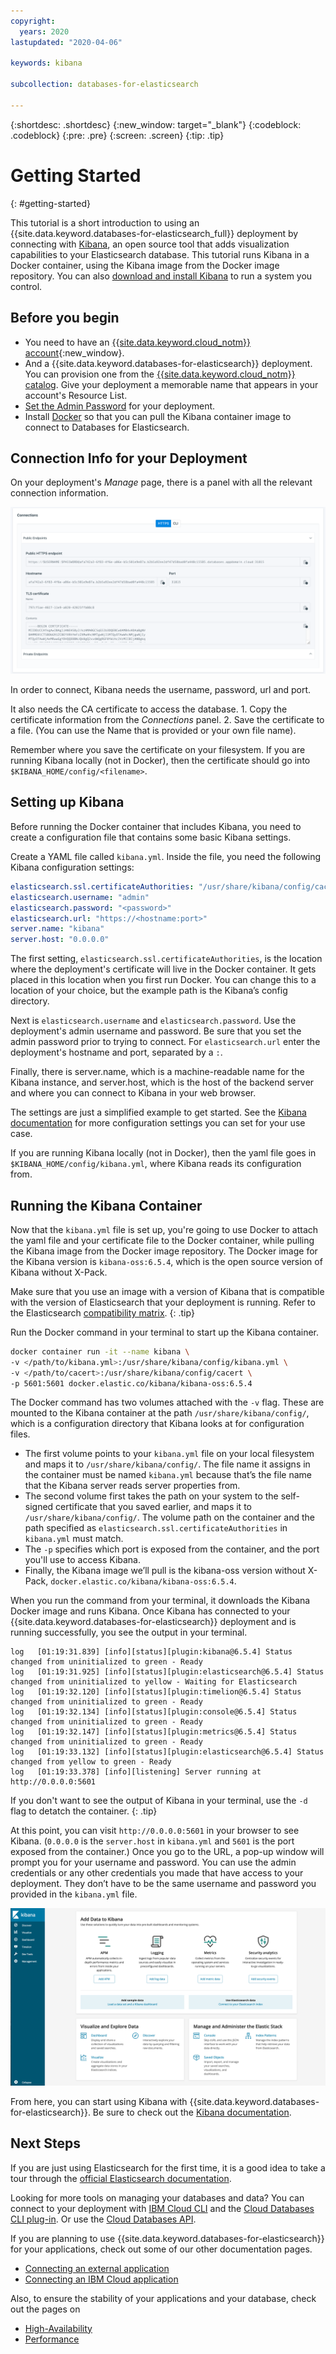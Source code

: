 ```yaml
---
copyright:
  years: 2020
lastupdated: "2020-04-06"

keywords: kibana

subcollection: databases-for-elasticsearch

---
```


{:shortdesc: .shortdesc}
{:new_window: target="_blank"}
{:codeblock: .codeblock}
{:pre: .pre}
{:screen: .screen}
{:tip: .tip}


# Getting Started
{: #getting-started}

This tutorial is a short introduction to using an {{site.data.keyword.databases-for-elasticsearch_full}} deployment by connecting with [Kibana](https://www.elastic.co/guide/en/kibana/current/index.html), an open source tool that adds visualization capabilities to your Elasticsearch database. This tutorial runs Kibana in a Docker container, using the Kibana image from the Docker image repository. You can also [download and install Kibana](https://www.elastic.co/guide/en/kibana/current/install.html) to run a system you control. 

## Before you begin

- You need to have an [{{site.data.keyword.cloud_notm}} account](https://cloud.ibm.com/registration){:new_window}.
- And a {{site.data.keyword.databases-for-elasticsearch}} deployment. You can provision one from the [{{site.data.keyword.cloud_notm}} catalog](https://cloud.ibm.com/catalog/services/databases-for-elasticsearch). Give your deployment a memorable name that appears in your account's Resource List.
- [Set the Admin Password](/docs/services/databases-for-elasticsearch?topic=databases-for-elasticsearch-admin-password) for your deployment.
- Install [Docker](https://www.docker.com/) so that you can pull the Kibana container image to connect to Databases for Elasticsearch.

## Connection Info for your Deployment

On your deployment's _Manage_ page, there is a panel with all the relevant connection information.

![Connections panel](images/getting-started-connections-panel.png)

In order to connect, Kibana needs the username, password, url and port.

It also needs the CA certificate to access the database. 
    1. Copy the certificate information from the _Connections_ panel.
    2. Save the certificate to a file. (You can use the Name that is provided or your own file name).

Remember where you save the certificate on your filesystem. If you are running Kibana locally (not in Docker), then the certificate should go into `$KIBANA_HOME/config/<filename>`.

## Setting up Kibana

Before running the Docker container that includes Kibana, you need to create a configuration file that contains some basic Kibana settings.

Create a YAML file called `kibana.yml`. Inside the file, you need the following Kibana configuration settings:
```yaml
elasticsearch.ssl.certificateAuthorities: "/usr/share/kibana/config/cacert"
elasticsearch.username: "admin"
elasticsearch.password: "<password>"
elasticsearch.url: "https://<hostname:port>"
server.name: "kibana"
server.host: "0.0.0.0"
```

The first setting, `elasticsearch.ssl.certificateAuthorities`, is the location where the deployment's certificate will live in the Docker container. It gets placed in this location when you first run Docker. You can change this to a location of your choice, but the example path is the Kibana’s config directory.

Next is `elasticsearch.username` and `elasticsearch.password`. Use the deployment's admin username and password. Be sure that you set the admin password prior to trying to connect. For `elasticsearch.url` enter the deployment's hostname and port, separated by a `:`. 

Finally, there is server.name, which is a machine-readable name for the Kibana instance, and server.host, which is the host of the backend server and where you can connect to Kibana in your web browser.

The settings are just a simplified example to get started. See the [Kibana documentation](https://www.elastic.co/guide/en/kibana/current/settings.html) for more configuration settings you can set for your use case.

If you are running Kibana locally (not in Docker), then the yaml file goes in `$KIBANA_HOME/config/kibana.yml`, where Kibana reads its configuration from.

## Running the Kibana Container

Now that the `kibana.yml` file is set up, you're going to use Docker to attach the yaml file and your certificate file to the Docker container, while pulling the Kibana image from the Docker image repository. The Docker image for the Kibana version is `kibana-oss:6.5.4`, which is the open source version of Kibana without X-Pack.

Make sure that you use an image with a version of Kibana that is compatible with the version of Elasticsearch that your deployment is running. Refer to the Elasticsearch [compatibility matrix](https://www.elastic.co/support/matrix#matrix_compatibility).
{: .tip}

Run the Docker command in your terminal to start up the Kibana container.
```bash
docker container run -it --name kibana \
-v </path/to/kibana.yml>:/usr/share/kibana/config/kibana.yml \
-v </path/to/cacert>:/usr/share/kibana/config/cacert \
-p 5601:5601 docker.elastic.co/kibana/kibana-oss:6.5.4
```

The Docker command has two volumes attached with the `-v` flag. These are mounted to the Kibana container at the path `/usr/share/kibana/config/`, which is a configuration directory that Kibana looks at for configuration files. 
- The first volume points to your `kibana.yml` file on your local filesystem and maps it to `/usr/share/kibana/config/`. The file name it assigns in the container must be named `kibana.yml` because that’s the file name that the Kibana server reads server properties from. 
- The second volume first takes the path on your system to the self-signed certificate that you saved earlier, and maps it to `/usr/share/kibana/config/`. The volume path on the container and the path specified as `elasticsearch.ssl.certificateAuthorities` in `kibana.yml` must match.
- The `-p` specifies which port is exposed from the container, and the port you'll use to access Kibana.
- Finally, the Kibana image we’ll pull is the kibana-oss version without X-Pack, `docker.elastic.co/kibana/kibana-oss:6.5.4`.

When you run the command from your terminal, it downloads the Kibana Docker image and runs Kibana. 
Once Kibana has connected to your {{site.data.keyword.databases-for-elasticsearch}} deployment and is running successfully, you see the output in your terminal.
```
log   [01:19:31.839] [info][status][plugin:kibana@6.5.4] Status changed from uninitialized to green - Ready
log   [01:19:31.925] [info][status][plugin:elasticsearch@6.5.4] Status changed from uninitialized to yellow - Waiting for Elasticsearch
log   [01:19:32.120] [info][status][plugin:timelion@6.5.4] Status changed from uninitialized to green - Ready
log   [01:19:32.134] [info][status][plugin:console@6.5.4] Status changed from uninitialized to green - Ready
log   [01:19:32.147] [info][status][plugin:metrics@6.5.4] Status changed from uninitialized to green - Ready
log   [01:19:33.132] [info][status][plugin:elasticsearch@6.5.4] Status changed from yellow to green - Ready
log   [01:19:33.378] [info][listening] Server running at http://0.0.0.0:5601
```

If you don't want to see the output of Kibana in your terminal, use the `-d` flag to detatch the container.
{: .tip}

At this point, you can visit `http://0.0.0.0:5601` in your browser to see Kibana. (`0.0.0.0` is the `server.host` in `kibana.yml` and `5601` is the port exposed from the container.) Once you go to the URL, a pop-up window will prompt you for your username and password. You can use the admin credentials or any other credentials you made that have access to your deployment. They don’t have to be the same username and password you provided in the `kibana.yml` file.

![Kibana Start Page](images/getting-started-kibana-start.png)

From here, you can start using Kibana with {{site.data.keyword.databases-for-elasticsearch}}. Be sure to check out the [Kibana documentation](https://www.elastic.co/guide/en/kibana/current/index.html).

## Next Steps

If you are just using Elasticsearch for the first time, it is a good idea to take a tour through the [official Elasticsearch documentation](https://www.elastic.co/guide/en/elasticsearch/reference/current/index.html). 

Looking for more tools on managing your databases and data? You can connect to your deployment with [IBM Cloud CLI](/docs/cli/reference/ibmcloud?topic=cloud-cli-install-ibmcloud-cli) and the [Cloud Databases CLI plug-in](/docs/databases-cli-plugin?topic=cloud-databases-cli-cdb-reference). Or use the [Cloud Databases API](https://cloud.ibm.com/apidocs/cloud-databases-api).

If you are planning to use {{site.data.keyword.databases-for-elasticsearch}} for your applications, check out some of our other documentation pages.
- [Connecting an external application](/docs/services/databases-for-elasticsearch?topic=databases-for-elasticsearch-external-app)
- [Connecting an IBM Cloud application](/docs/services/databases-for-elasticsearch?topic=databases-for-elasticsearch-ibmcloud-app)

Also, to ensure the stability of your applications and your database, check out the pages on 
- [High-Availability](/docs/services/databases-for-elasticsearch?topic=databases-for-elasticsearch-high-availability)
- [Performance](/docs/services/databases-for-elasticsearch?topic=databases-for-elasticsearch-performance)


